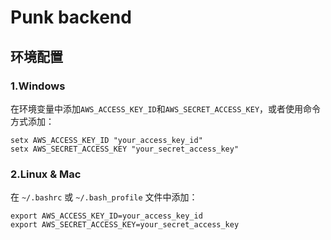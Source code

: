 # Punk backend

## 环境配置

### 1.Windows
在环境变量中添加`AWS_ACCESS_KEY_ID`和`AWS_SECRET_ACCESS_KEY`，或者使用命令方式添加：
```
setx AWS_ACCESS_KEY_ID "your_access_key_id"
setx AWS_SECRET_ACCESS_KEY "your_secret_access_key"
```

### 2.Linux & Mac 
在 `~/.bashrc` 或 `~/.bash_profile` 文件中添加：
```
export AWS_ACCESS_KEY_ID=your_access_key_id
export AWS_SECRET_ACCESS_KEY=your_secret_access_key
```
